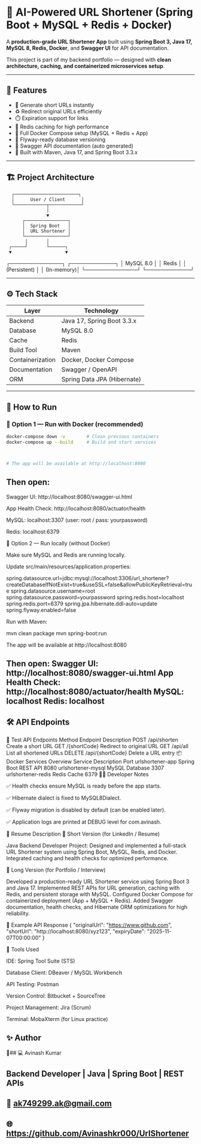 # 🚀 AI-Powered URL Shortener (Spring Boot + MySQL + Redis + Docker)

A **production-grade URL Shortener App** built using **Spring Boot 3, Java 17, MySQL 8, Redis, Docker**, and **Swagger UI** for API documentation.

This project is part of my backend portfolio — designed with **clean architecture, caching, and containerized microservices setup**.

---

## 🧠 Features

- 🔗 Generate short URLs instantly
- ♻️ Redirect original URLs efficiently
- ⏱️ Expiration support for links
- 💾 Redis caching for high performance
- 🐳 Full Docker Compose setup (MySQL + Redis + App)
- 🧩 Flyway-ready database versioning
- 📜 Swagger API documentation (auto generated)
- 🧰 Built with Maven, Java 17, and Spring Boot 3.3.x

---

## 🏗️ Project Architecture

      ┌────────────────────────┐
      │      User / Client      │
      └────────────┬────────────┘
                   │
                   ▼
          ┌────────────────┐
          │  Spring Boot   │
          │  URL Shortener │
          └────────────────┘
           │       │
     ┌─────┘       └──────┐
     ▼                    ▼

┌──────────────┐ ┌────────────┐
│ MySQL 8.0 │ │     Redis │
│ (Persistent) │ │ (In-memory)│
└──────────────┘ └────────────┘

---

## ⚙️ Tech Stack

| Layer | Technology |
|-------|-------------|
| Backend | Java 17, Spring Boot 3.3.x |
| Database | MySQL 8.0 |
| Cache | Redis |
| Build Tool | Maven |
| Containerization | Docker, Docker Compose |
| Documentation | Swagger / OpenAPI |
| ORM | Spring Data JPA (Hibernate) |

---

## 🚀 How to Run

### 🧩 Option 1 — Run with Docker (recommended)

```bash
docker-compose down -v        # Clean previous containers
docker-compose up --build     # Build and start services



# The app will be available at http://localhost:8080
```         

## Then open:

Swagger UI: http://localhost:8080/swagger-ui.html

App Health Check: http://localhost:8080/actuator/health

MySQL: localhost:3307 (user: root / pass: yourpassword)

Redis: localhost:6379



🧰 Option 2 — Run locally (without Docker)

Make sure MySQL and Redis are running locally.

Update src/main/resources/application.properties:

spring.datasource.url=jdbc:mysql://localhost:3306/url_shortener?createDatabaseIfNotExist=true&useSSL=false&allowPublicKeyRetrieval=true
spring.datasource.username=root
spring.datasource.password=yourpassword
spring.redis.host=localhost
spring.redis.port=6379
spring.jpa.hibernate.ddl-auto=update
spring.flyway.enabled=false


Run with Maven:

mvn clean package
mvn spring-boot:run

The app will be available at http://localhost:8080

Then open:
Swagger UI: http://localhost:8080/swagger-ui.html
App Health Check: http://localhost:8080/actuator/health
MySQL: localhost
Redis: localhost
---
## 🛠️ API Endpoints
🧪 Test API Endpoints
Method	Endpoint	Description
POST	/api/shorten	Create a short URL
GET	/{shortCode}	Redirect to original URL
GET	/api/all	List all shortened URLs
DELETE	/api/{shortCode}	Delete a URL entry
📦 Docker Services Overview
Service	Description	Port
urlshortener-app	Spring Boot REST API	8080
urlshortener-mysql	MySQL Database	3307
urlshortener-redis	Redis Cache	6379
🧑‍💻 Developer Notes

✅ Health checks ensure MySQL is ready before the app starts.

✅ Hibernate dialect is fixed to MySQL8Dialect.

✅ Flyway migration is disabled by default (can be enabled later).

✅ Application logs are printed at DEBUG level for com.avinash.

🏁 Resume Description
🔹 Short Version (for LinkedIn / Resume)

Java Backend Developer Project: Designed and implemented a full-stack URL Shortener system using Spring Boot, MySQL, Redis, and Docker. Integrated caching and health checks for optimized performance.

🔹 Long Version (for Portfolio / Interview)

Developed a production-ready URL Shortener service using Spring Boot 3 and Java 17. Implemented REST APIs for URL generation, caching with Redis, and persistent storage with MySQL. Configured Docker Compose for containerized deployment (App + MySQL + Redis). Added Swagger documentation, health checks, and Hibernate ORM optimizations for high reliability.

📸 Example API Response
{
"originalUrl": "https://www.github.com",
"shortUrl": "http://localhost:8080/xyz123",
"expiryDate": "2025-11-07T00:00:00"
}

🧰 Tools Used

IDE: Spring Tool Suite (STS)

Database Client: DBeaver / MySQL Workbench

API Testing: Postman

Version Control: Bitbucket + SourceTree

Project Management: Jira (Scrum)

Terminal: MobaXterm (for Linux practice)

## ✨ Author

👨## ‍💻 Avinash Kumar
## Backend Developer | Java | Spring Boot | REST APIs
## 📧 ak749299.ak@gmail.com

## 🌐 https://github.com/Avinashkr000/UrlShortener